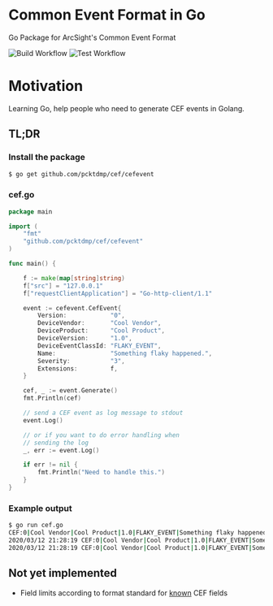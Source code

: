 # Common Event Format in Go
Go Package for ArcSight's Common Event Format

![Build Workflow](https://github.com/pcktdmp/cef/workflows/Build/badge.svg)
![Test Workflow](https://github.com/pcktdmp/cef/workflows/Test/badge.svg)

# Motivation

Learning Go, help people who need to generate CEF events in Golang.

## TL;DR

### Install the package

```bash
$ go get github.com/pcktdmp/cef/cefevent
```

### cef.go

```go
package main

import (
	"fmt"
	"github.com/pcktdmp/cef/cefevent"
)

func main() {

	f := make(map[string]string)
	f["src"] = "127.0.0.1"
	f["requestClientApplication"] = "Go-http-client/1.1"

	event := cefevent.CefEvent{
		Version:            "0",
		DeviceVendor:       "Cool Vendor",
		DeviceProduct:      "Cool Product",
		DeviceVersion:      "1.0",
		DeviceEventClassId: "FLAKY_EVENT",
		Name:               "Something flaky happened.",
		Severity:           "3",
		Extensions:         f,
	}

	cef, _ := event.Generate()
	fmt.Println(cef)

	// send a CEF event as log message to stdout
	event.Log()

	// or if you want to do error handling when
	// sending the log
	_, err := event.Log()

	if err != nil {
		fmt.Println("Need to handle this.")
	}
}

```
### Example output

```bash
$ go run cef.go
CEF:0|Cool Vendor|Cool Product|1.0|FLAKY_EVENT|Something flaky happened.|3|requestClientApplication=Go-http-client/1.1 src=127.0.0.1
2020/03/12 21:28:19 CEF:0|Cool Vendor|Cool Product|1.0|FLAKY_EVENT|Something flaky happened.|3|requestClientApplication=Go-http-client/1.1 src=127.0.0.1
2020/03/12 21:28:19 CEF:0|Cool Vendor|Cool Product|1.0|FLAKY_EVENT|Something flaky happened.|3|requestClientApplication=Go-http-client/1.1 src=127.0.0.1
```

## Not yet implemented

* Field limits according to format standard for [known](https://community.microfocus.com/t5/ArcSight-Connectors/ArcSight-Common-Event-Format-CEF-Implementation-Standard/ta-p/1645557?attachment-id=68077) CEF fields